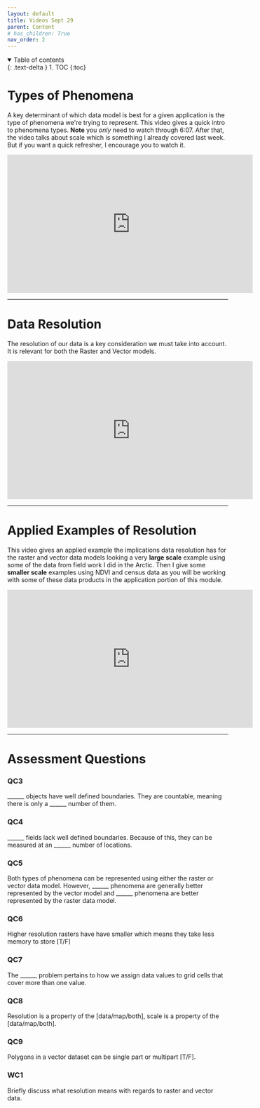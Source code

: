 ```yaml
---
layout: default
title: Videos Sept 29
parent: Content
# has_children: True
nav_order: 2
---
```




<details open markdown="block">
  <summary>
    Table of contents
  </summary>
  {: .text-delta }
1. TOC
{:toc}
</details>

# Types of Phenomena

A key determinant of which data model is best for a given application is the type of phenomena we're trying to represent.  This video gives a quick intro to phenomena types.  **Note** you *only* need to watch through 6:07.  After that, the video talks about scale which is something I already covered last week.  But if you want a quick refresher, I encourage you to watch it.

<iframe width="560" height="315" src="https://www.youtube.com/embed/EJ8mrd9j7QE" title="YouTube video player" frameborder="0" allow="accelerometer; autoplay; clipboard-write; encrypted-media; gyroscope; picture-in-picture" allowfullscreen></iframe>

---

# Data Resolution

The resolution of our data is a key consideration we must take into account.  It is relevant for both the Raster and Vector models.  

<iframe width="560" height="315" src="https://www.youtube.com/embed/uFWzNAGuC1Q" title="YouTube video player" frameborder="0" allow="accelerometer; autoplay; clipboard-write; encrypted-media; gyroscope; picture-in-picture" allowfullscreen></iframe>

---

# Applied Examples of Resolution

This video gives an applied example the implications data resolution has for the raster and vector data models looking a very **large scale** example using some of the data from field work I did in the Arctic.  Then I give some **smaller scale** examples using NDVI and census data as you will be working with some of these data products in the application portion of this module.

<iframe width="560" height="315" src="https://www.youtube.com/embed/apak726770w" title="YouTube video player" frameborder="0" allow="accelerometer; autoplay; clipboard-write; encrypted-media; gyroscope; picture-in-picture" allowfullscreen></iframe>

---

# Assessment Questions

### QC3

______ objects have well defined boundaries.  They are countable, meaning there is only a ______ number of them.

### QC4

______ fields lack well defined boundaries.  Because of this, they can be measured at an ______ number of locations.

### QC5

Both types of phenomena can be represented using either the raster or vector data model.  However, ______ phenomena are generally better represented by the vector model and ______ phenomena are better represented by the raster data model.

### QC6

Higher resolution rasters have have smaller which means they take less memory to store [T/F]

### QC7 

The ______ problem pertains to how we assign data values to grid cells that cover more than one value.

### QC8

Resolution is a property of the [data/map/both], scale is a property of the [data/map/both].

### QC9

Polygons in a vector dataset can be single part or multipart [T/F].

### WC1

Briefly discuss what resolution means with regards to raster and vector data.  